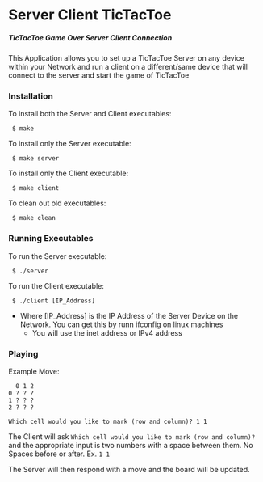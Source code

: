 # Server Client TicTacToe
##### TicTacToe Game Over Server Client Connection

This Application allows you to set up a TicTacToe Server on any device within your Network and run a client on a different/same device that will connect to the server and start the game of TicTacToe

### Installation

To install both the Server and Client executables:
  ```
   $ make
  ```

To install only the Server executable:
  ```
   $ make server
  ```
  
To install only the Client executable:
  ```
   $ make client
  ```
  
To clean out old executables:
  ```
   $ make clean
  ```
  
### Running Executables

To run the Server executable:
  ```
   $ ./server
  ```
  
To run the Client executable:
  ```
   $ ./client [IP_Address]
  ```
  * Where [IP_Address] is the IP Address of the Server Device on the Network. You can get this by runn ifconfig on linux machines
    * You will use the inet address or IPv4 address
  
### Playing

Example Move:
```
  0 1 2
0 ? ? ? 
1 ? ? ? 
2 ? ? ? 

Which cell would you like to mark (row and column)? 1 1
```

The Client will ask `Which cell would you like to mark (row and column)?` and the appropriate input is two numbers with a space between them. No Spaces before or after. Ex. `1 1`

The Server will then respond with a move and the board will be updated.
